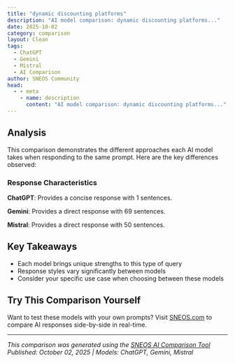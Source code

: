 ```yaml
---
title: "dynamic discounting platforms"
description: "AI model comparison: dynamic discounting platforms..."
date: 2025-10-02
category: comparison
layout: Clean
tags:
  - ChatGPT
  - Gemini
  - Mistral
  - AI Comparison
author: SNEOS Community
head:
  - - meta
    - name: description
      content: "AI model comparison: dynamic discounting platforms..."
---
```


<ChatComparison
  title="dynamic discounting platforms"
  prompt="dynamic discounting platforms"
  :responses='{
    "ChatGPT": "Error calling OpenAI API.",
    "Gemini": "Dynamic discounting platforms are software solutions that allow buyers to offer suppliers the option of receiving early payment on invoices in exchange for a discount. This creates a win-win situation where buyers improve their working capital and suppliers gain faster access to cash.\n\nHere\u0027s a breakdown of what you need to know about dynamic discounting platforms:\n\n**How Dynamic Discounting Works:**\n\n1.  **Invoice Submission:** The supplier submits an invoice to the buyer.\n2.  **Platform Visibility:** The invoice appears on the dynamic discounting platform, visible to both the buyer and supplier.\n3.  **Discount Offers:** The platform automatically calculates and displays potential discount rates based on how early the supplier is willing to be paid. These rates can be tiered and can change over time (hence \u0022dynamic\u0022).  Typically, the earlier the payment, the higher the discount rate.\n4.  **Supplier Acceptance:** The supplier chooses whether or not to accept the discount offer.\n5.  **Payment \u0026 Discount:** If the supplier accepts, the buyer pays the invoice early, deducting the agreed-upon discount amount.\n\n**Key Features of Dynamic Discounting Platforms:**\n\n*   **Invoice Management:**  Centralized repository for all invoices, streamlining the approval and payment process.\n*   **Discount Calculation \u0026 Negotiation:**  Automatic calculation of discount rates based on buyer-defined parameters and potential for suppliers to negotiate.\n*   **Integration with ERP Systems:** Seamless integration with existing accounting and ERP systems for efficient data transfer and reconciliation.  This is crucial for automation and avoiding manual data entry.\n*   **Workflow Automation:** Automates invoice approval, payment processing, and reconciliation, reducing manual effort.\n*   **Supplier Portal:**  Provides suppliers with a dedicated portal to view invoices, accept discount offers, and track payment status.\n*   **Reporting \u0026 Analytics:**  Generates detailed reports on discount rates, early payment volumes, working capital improvements, and supplier participation.\n*   **Security:**  Robust security measures to protect sensitive financial data.\n*   **Supplier Onboarding:**  Streamlined process for onboarding new suppliers to the platform.\n*   **Multi-currency Support:**  Ability to handle invoices and payments in multiple currencies.\n*   **User Roles and Permissions:**  Defines user access levels and permissions to ensure data security and control.\n*   **Support and Training:**  Dedicated support and training resources for both buyers and suppliers.\n\n**Benefits of Dynamic Discounting:**\n\n**For Buyers:**\n\n*   **Improved Working Capital:** Generates a higher return on cash than traditional investments by using excess cash to fund early payments.\n*   **Stronger Supplier Relationships:**  Provides suppliers with access to quick cash, improving their financial health and fostering stronger relationships.\n*   **Increased Profitability:**  Captures discounts on invoices, increasing overall profitability.\n*   **Greater Visibility \u0026 Control:**  Provides real-time visibility into payment processes and improves control over cash flow.\n*   **Streamlined Operations:**  Automates invoice processing and payment workflows, reducing manual effort and errors.\n*   **Reduced Risk:** Strengthens the supply chain by improving supplier financial stability.\n\n**For Suppliers:**\n\n*   **Faster Access to Cash:** Receives payment on invoices sooner than standard payment terms.\n*   **Improved Cash Flow:**  Enhances cash flow forecasting and financial stability.\n*   **Reduced Financing Costs:**  Avoids the need for costly short-term financing options like factoring.\n*   **Increased Predictability:**  Gains greater predictability over payment schedules.\n*   **Strengthened Relationships with Buyers:**  Demonstrates willingness to be flexible and collaborate with buyers.\n\n**Popular Dynamic Discounting Platforms:**\n\n*   **Taulia (Now part of SAP):**  A leading provider of working capital solutions, including dynamic discounting.\n*   **Tipalti:**  Focuses on global payments and invoice automation, offering dynamic discounting capabilities.\n*   **Coupa:** A comprehensive business spend management platform that includes dynamic discounting.\n*   **Tradeshift:** A supply chain payments and commerce platform that offers dynamic discounting.\n*   **C2FO (Cloud Two Four Zero):** Specializes in working capital marketplace connecting buyers and suppliers for early payments.\n*   **PrimeRevenue:** Provides supply chain finance and dynamic discounting solutions.\n*   **Kyriba:**  Offers a range of treasury management solutions, including supply chain finance and dynamic discounting.\n*   **Orbian:** Offers dynamic discounting solutions with a focus on larger enterprises.\n\n**Considerations When Choosing a Platform:**\n\n*   **Integration Capabilities:**  Ensure the platform integrates seamlessly with your existing ERP and accounting systems.\n*   **Supplier Adoption:**  Assess the platform\u0027s ease of use and support for supplier onboarding to maximize adoption rates.\n*   **Pricing Model:**  Understand the platform\u0027s pricing structure and how it aligns with your budget and expected ROI.\n*   **Security:**  Verify the platform\u0027s security measures and compliance with relevant regulations.\n*   **Scalability:** Choose a platform that can scale to meet your growing business needs.\n*   **Reporting and Analytics:**  Evaluate the platform\u0027s reporting capabilities and ability to provide insights into working capital performance.\n*   **Customer Support:**  Assess the platform\u0027s customer support and training resources.\n*   **Industry Expertise:** Consider platforms that have experience in your specific industry.\n\n**Implementation Process:**\n\n1.  **Assessment:** Analyze current invoice payment processes, supplier relationships, and working capital needs.\n2.  **Platform Selection:** Evaluate different dynamic discounting platforms and choose one that meets your specific requirements.\n3.  **Integration:** Integrate the platform with your existing ERP and accounting systems.\n4.  **Supplier Onboarding:** Onboard suppliers to the platform and provide them with training and support.\n5.  **Pilot Program:** Launch a pilot program with a select group of suppliers to test the platform and refine the implementation process.\n6.  **Rollout:**  Roll out the platform to all suppliers.\n7.  **Monitoring and Optimization:** Continuously monitor the platform\u0027s performance and make adjustments as needed to maximize its benefits.\n\nDynamic discounting can be a valuable tool for both buyers and suppliers, improving working capital management, strengthening relationships, and driving profitability.  By carefully selecting and implementing a dynamic discounting platform, companies can unlock significant financial benefits and create a more efficient and resilient supply chain.\n",
    "Mistral": "Dynamic discounting platforms are digital solutions designed to optimize the cash flow and working capital for both buyers and suppliers. These platforms facilitate early payment of invoices in exchange for a discount, thereby providing liquidity to suppliers and potential savings to buyers. Here are some key features and benefits of dynamic discounting platforms:\n\n### Key Features:\n1. **Early Payment Options**: Suppliers can choose to get paid early in exchange for a discount on their invoices.\n2. **Real-Time Visibility**: Both buyers and suppliers have real-time visibility into the status of invoices and payments.\n3. **Automated Processes**: The platform automates the invoice approval and payment processes, reducing manual intervention and errors.\n4. **Flexible Discount Rates**: Discount rates can be dynamically adjusted based on various factors such as the supplier\u0027s creditworthiness, invoice amount, and payment terms.\n5. **Integration Capabilities**: These platforms can integrate with existing ERP systems, accounting software, and other financial tools.\n6. **Risk Management**: Some platforms offer risk management tools to assess the creditworthiness of suppliers and manage financial risks.\n7. **Compliance and Reporting**: Ensures compliance with regulatory requirements and provides detailed reporting for audit and financial planning purposes.\n\n### Benefits:\n1. **Improved Cash Flow for Suppliers**: Suppliers can access funds earlier, improving their cash flow and reducing the need for external financing.\n2. **Cost Savings for Buyers**: Buyers can save money through discounts on invoices, which can be more cost-effective than traditional financing options.\n3. **Enhanced Supplier Relationships**: Early payments can strengthen relationships with suppliers, fostering better collaboration and potentially leading to better terms and conditions.\n4. **Reduced Administrative Burden**: Automated processes reduce the administrative burden associated with invoice processing and payment.\n5. **Better Financial Planning**: Real-time visibility and detailed reporting help both buyers and suppliers in better financial planning and forecasting.\n6. **Risk Mitigation**: By offering early payments, buyers can mitigate the risk of supplier insolvency and ensure a stable supply chain.\n\n### Examples of Dynamic Discounting Platforms:\n1. **C2FO**: A well-known platform that connects buyers and suppliers to facilitate early payments.\n2. **Taulia**: Offers dynamic discounting along with other supply chain finance solutions.\n3. **PrimeRevenue**: Provides a range of supply chain finance solutions, including dynamic discounting.\n4. **Orbian**: Focuses on supply chain finance and dynamic discounting to optimize working capital.\n5. **SAP Ariba**: Integrates dynamic discounting with its broader procurement and supply chain management solutions.\n\n### Implementation Considerations:\n1. **Integration**: Ensure the platform can integrate seamlessly with your existing systems.\n2. **Supplier Onboarding**: Develop a strategy for onboarding suppliers to the platform.\n3. **Compliance**: Ensure the platform complies with local and international regulations.\n4. **Training**: Provide training for both internal staff and suppliers to ensure smooth adoption.\n5. **Monitoring and Optimization**: Continuously monitor the platform\u0027s performance and optimize processes as needed.\n\nDynamic discounting platforms can be a powerful tool for optimizing cash flow and strengthening supply chain relationships. However, careful planning and execution are essential to maximize their benefits."
  }'
  published-date="11:31"
/>

## Analysis

This comparison demonstrates the different approaches each AI model takes when responding to the same prompt. Here are the key differences observed:

### Response Characteristics

**ChatGPT**: Provides a concise response with 1 sentences. 

**Gemini**: Provides a direct response with 69 sentences. 

**Mistral**: Provides a direct response with 50 sentences. 

## Key Takeaways

- Each model brings unique strengths to this type of query
- Response styles vary significantly between models
- Consider your specific use case when choosing between these models

## Try This Comparison Yourself

Want to test these models with your own prompts? Visit [SNEOS.com](https://sneos.com) to compare AI responses side-by-side in real-time.

---

*This comparison was generated using the [SNEOS AI Comparison Tool](https://sneos.com)*
*Published: October 02, 2025 | Models: ChatGPT, Gemini, Mistral*
